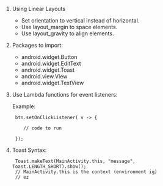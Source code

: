 1. Using Linear Layouts
    - Set orientation to vertical instead of horizontal.
    - Use layout_margin to space elements.
    - Use layout_gravity to align elements.

2. Packages to import:
    - android.widget.Button
    - android.widget.EditText
    - android.widget.Toast
    - android.view.View
    - android.widget.TextView

3. Use Lambda functions for event listeners:
    
    Example:
        
        btn.setOnClickListener( v -> {
           
           // code to run
        
        });


4. Toast Syntax:

        Toast.makeText(MainActivity.this, "message", Toast.LENGTH_SHORT).show();
        // MainActivity.this is the context (environment ig) 
        // ez